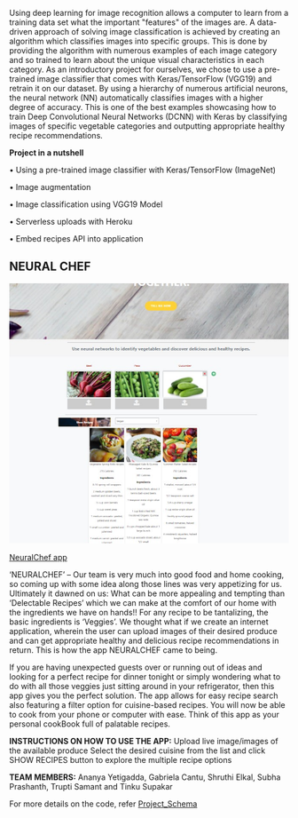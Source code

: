                                                           

Using deep learning for image recognition allows a computer to learn from a training data set what the important "features" of the images are. A data-driven approach of solving image classification is achieved by creating an algorithm which classifies images into specific groups. This is done by providing the algorithm with numerous examples of each image category and so trained to learn about the unique visual characteristics in each category. As an introductory project for ourselves, we chose to use a pre-trained image classifier that comes with Keras/TensorFlow (VGG19) and retrain it on our dataset. By using a hierarchy of numerous artificial neurons, the neural network (NN) automatically classifies images with a higher degree of accuracy. This is one of the best examples showcasing how to train Deep Convolutional Neural Networks (DCNN) with Keras by classifying images of specific vegetable categories and outputting appropriate healthy recipe recommendations.

**Project in a nutshell**

•	Using a pre-trained image classifier with Keras/TensorFlow (ImageNet)

•	Image augmentation

•	Image classification using VGG19 Model

•	Serverless uploads with Heroku

•	Embed recipes API into application
  
  
  ## NEURAL CHEF ##  

  ![Screenshot](Images/Screenshot.jpg)  

                                    
 <a href="https://neural-chefs.herokuapp.com/">NeuralChef app</a>
                                         
‘NEURALCHEF’ – Our team is very much into good food and home cooking, so coming up with some idea along those lines was very appetizing for us. Ultimately it dawned on us: What can be more appealing and tempting than ‘Delectable Recipes’ which we can make at the comfort of our home with the ingredients we have on hands!! For any recipe to be tantalizing, the basic ingredients is ‘Veggies’. We thought what if we create an internet application, wherein the user can upload images of their desired produce and can get appropriate healthy and delicious recipe recommendations in return. This is how the app NEURALCHEF came to being.

If you are having unexpected guests over or running out of ideas and looking for a perfect recipe for dinner tonight or simply wondering what to do with all those veggies just sitting around in your refrigerator, then this app gives you the perfect solution. The app allows for easy recipe search also featuring a filter option for cuisine-based recipes. You will now be able to cook from your phone or computer with ease. Think of this app as your personal  cookBook full of palatable recipes.

**INSTRUCTIONS ON HOW TO USE THE APP:**
Upload live image/images of the available produce 
Select the desired cuisine from the list and click SHOW RECIPES button to explore the multiple recipe options

**TEAM MEMBERS:**
Ananya Yetigadda, Gabriela Cantu, Shruthi Elkal, Subha Prashanth, Trupti Samant and Tinku Supakar

For more details on the code, refer [Project_Schema](https://github.com/neelarka/Neural-Chef/blob/Subha/Project_Schema.docx)
